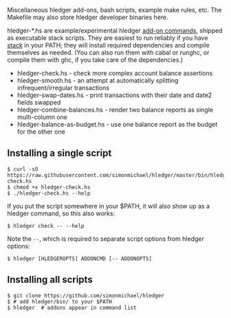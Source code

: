Miscellaneous hledger add-ons, bash scripts, example make rules, etc. 
The Makefile may also store hledger developer binaries here.

hledger-*.hs are example/experimental hledger [add-on commands], 
shipped as executable stack scripts.
They are easiest to run reliably if you have [stack] in your PATH;
they will install required dependencies and compile themselves as needed.
(You can also run them with cabal or runghc, or compile them with ghc, if you take care of the dependencies.)

[add-on commands]: http://hledger.org/hledger.html#add-on-commands
[stack]: https://haskell.fpcomplete.com/get-started

- hledger-check.hs      - check more complex account balance assertions
- hledger-smooth.hs     - an attempt at automatically splitting infrequent/irregular transactions
- hledger-swap-dates.hs - print transactions with their date and date2 fields swapped
- hledger-combine-balances.hs  - render two balance reports as single multi-column one
- hledger-balance-as-budget.hs - use one balance report as the budget for the other one

## Installing a single script

    $ curl -sO https://raw.githubusercontent.com/simonmichael/hledger/master/bin/hledger-check.hs
    $ chmod +x hledger-check.hs
    $ ./hledger-check.hs --help

If you put the script somewhere in your $PATH, it will also show up as a hledger command,
so this also works:

    $ hledger check -- --help

Note the `--`, which is required to separate script options from hledger options:

    $ hledger [HLEDGEROPTS] ADDONCMD [-- ADDONOPTS]

## Installing all scripts

    $ git clone https://github.com/simonmichael/hledger
    $ # add hledger/bin/ to your $PATH
    $ hledger  # addons appear in command list
